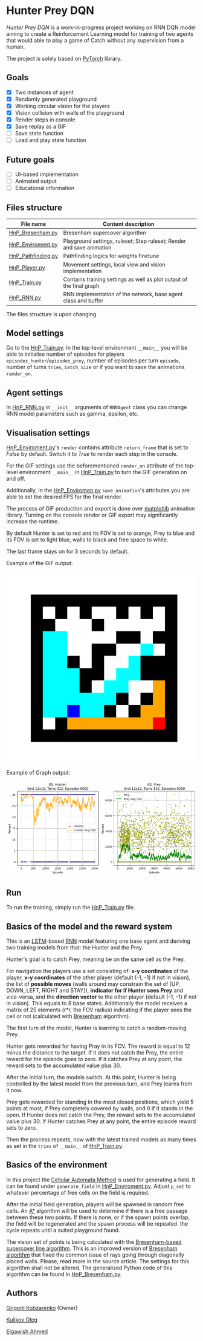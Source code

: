 # Hunter Prey DQN
*Hunter Prey DQN* is a work-in-progress project working on RNN DQN model aiming to create a Reinforcement Learning model for training of two agents that would able to play a game of Catch without any supervision from a human.

The project is solely based on [PyTorch](https://pytorch.org/) library.
## Goals
- [x] Two instances of agent
- [x] Randomly generated playground
- [x] Working circular vision for the players
- [x] Vision collision with walls of the playground
- [x] Render steps in console
- [x] Save replay as a GIF
- [ ] Save state function
- [ ] Load and play state function
## Future goals
- [ ] UI-based implementation
- [ ] Animated output
- [ ] Educational information
## Files structure

| File name                                | Content description                                                   |
| ---------------------------------------- | --------------------------------------------------------------------- |
| [HnP_Bresenham.py](HnP_Bresenham.py)     | Bresenham supercover algorithm                                        |
| [HnP_Enviroment.py](HnP_Enviroment.py)   | Playground settings, ruleset; Step ruleset; Render and save animation |
| [HnP_Pathfinding.py](HnP_Pathfinding.py) | Pathfinding logics for weights finetune                               |
| [HnP_Player.py](HnP_Player.py)           | Movement settings, local view and vision implementation               |
| [HnP_Train.py](HnP_Train.py)             | Contains training settings as well as plot output of the final graph  |
| [HnP_RNN.py](HnP_RNN.py)                 | RNN implementation of the network, base agent class and buffer        |

The files structure is upon changing
## Model settings
Go to the [HnP_Train.py](HnP_Train.py). In the top-level environment `__main__` you will be able to initialise number of episodes for players `episodes_hunter`/`episodes_prey`, number of episodes per turn `episode`, number of turns `tries`, `batch_size` or if you want to save the animations `render_on`.
## Agent settings
In [HnP_RNN.py](HnP_RNN.py) in `__init__` arguments of `RNNAgent` class you can change RNN model parameters such as gamma, epsilon, etc.
## Visualisation settings
[HnP_Enviroment.py](HnP_Enviroment.py)'s `render` contains attribute `return_frame` that is set to *False* by default. Switch it to *True* to render each step in the console.

For the GIF settings use the beforementioned `render_on` attribute of the top-level environment `__main__` in [HnP_Train.py](HnP_Train.py) to turn the GIF generation on and off.

Additionally, in the [HnP_Enviromen.py](HnP_Enviroment.py) `save_animation`'s attributes you are able to set the desired FPS for the final render.

The process of GIF production and export is done over [matplotlib](https://matplotlib.org/stable/api/animation_api.html) animation library.
Turning on the console render or GIF export may significantly increase the runtime.

By default Hunter is set to red and its FOV is set to orange, Prey to blue and its FOV is set to light blue, walls to black and free space to white.

The last frame stays on for 3 seconds by default.

Example of the GIF output:

![GIF example](gif_example.gif)

Example of Graph output:

![Graph example](graph_example.png)
## Run
To run the training, simply run the [HnP_Train.py](HnP_Train.py) file.
## Basics of the model and the reward system
This is an [LSTM](https://arxiv.org/pdf/1909.09586)-based [RNN](https://cs229.stanford.edu/proj2016/report/ChenYingLaird-DeepQLearningWithRecurrentNeuralNetwords-report.pdf) model featuring one base agent and deriving two training models from that: the Hunter and the Prey.

Hunter's goal is to catch Prey, meaning be on the same cell as the Prey.

For navigation the players use a set consisting of:
	**x-y coordinates** of the player, **x-y coordinates** of the other player (default (-1, -1) if not in vision), the list of **possible moves** (walls around may constrain the set of \[UP, DOWN, LEFT, RIGHT and STAY]), **indicator for if Hunter sees Prey** and vice-versa, and  the **direction vector** to the other player (default (-1, -1) if not in vision). This equals to 8 base states.
	Additionally the model receives a matrix of 25 elements (r\*r, the FOV radius) indicating if the player sees the cell or not (calculated with [Bresenham](https://dedu.fr/projects/bresenham/) algorithm).
	
The first turn of the model, Hunter is learning to catch a random-moving Prey.

Hunter gets rewarded for having Pray in its FOV. The reward is equal to 12 minus the distance to the target. If it does not catch the Prey, the entire reward for the episode goes to zero. If it catches Prey at any point, the reward sets to the accumulated value plus 30.

After the initial turn, the models switch. At this point, Hunter is being controlled by the latest model from the previous turn, and Prey learns from it now.

Prey gets rewarded for standing in the most closed positions, which yield 5 points at most, if Prey completely covered by walls, and 0 if it stands in the open. If Hunter does not catch the Prey, the reward sets to the accumulated value plus 30. If Hunter catches Prey at any point, the entire episode reward sets to zero.

Then the process repeats, now with the latest trained models as many times as set in the `tries` of `__main__` of [HnP_Train.py](HnP_Train.py).

## Basics of the environment
In this project the [Cellular Automata Method](https://www.roguebasin.com/index.php?title=Cellular_Automata_Method_for_Generating_Random_Cave-Like_Levels) is used for generating a field. It can be found under `generate_field` in [HnP_Enviroment.py](HnP_Enviroment.py). Adjust `p_set` to whatever percentage of free cells on the field is required.

After the initial field generation, players will be spawned in random free cells. An [A\*](https://theory.stanford.edu/~amitp/GameProgramming/AStarComparison.html) algorithm will be used to determine if there is a free passage between these two points. If there is none, or if the spawn points overlap, the field will be regenerated and the spawn process will be repeated. the cycle repeats until a suited playground found.

The vision set of points is being calculated with the [Bresenham-based supercover line algorithm](https://dedu.fr/projects/bresenham/). This is an improved version of [Bresenham algorithm](https://csustan.csustan.edu/~tom/Lecture-Notes/Graphics/Bresenham-Line.pdf) that fixed the common issue of rays going through diagonally placed walls. Please, read more in the source article. The settings for this algorithm shall not be altered. The generalised Python code of this algorithm can be found in [HnP_Bresenham.py](HnP_Bresenham.py).
## Authors
[Grigorii Kobzarenko](https://github.com/GrzegorzHimself) (Owner)

[Kulikov Oleg](https://github.com/OlegKulikov09)

[Elgawish Ahmed](https://github.com/ANElGawish)
